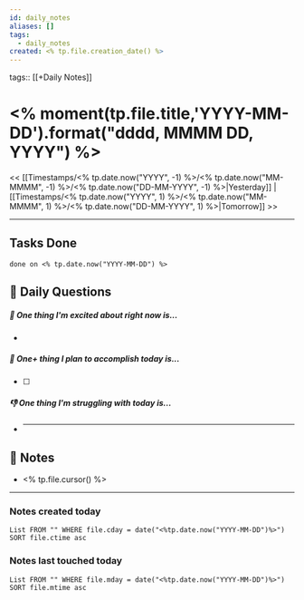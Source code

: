 ```yaml
---
id: daily_notes
aliases: []
tags:
  - daily_notes
created: <% tp.file.creation_date() %>
---
```


tags:: [[+Daily Notes]]

# <% moment(tp.file.title,'YYYY-MM-DD').format("dddd, MMMM DD, YYYY") %>

<< [[Timestamps/<% tp.date.now("YYYY", -1) %>/<% tp.date.now("MM-MMMM", -1) %>/<% tp.date.now("DD-MM-YYYY", -1) %>|Yesterday]] | [[Timestamps/<% tp.date.now("YYYY", 1) %>/<% tp.date.now("MM-MMMM", 1) %>/<% tp.date.now("DD-MM-YYYY", 1) %>|Tomorrow]] >>

---

## Tasks Done

```tasks
done on <% tp.date.now("YYYY-MM-DD") %>
```

## 📅 Daily Questions



##### 🙌 One thing I'm excited about right now is...

-

##### 🚀 One+ thing I plan to accomplish today is...

- [ ]

##### 👎 One thing I'm struggling with today is...

- ***

## 📝 Notes

- <% tp.file.cursor() %>

---

### Notes created today

```dataview
List FROM "" WHERE file.cday = date("<%tp.date.now("YYYY-MM-DD")%>") SORT file.ctime asc
```

### Notes last touched today

```dataview
List FROM "" WHERE file.mday = date("<%tp.date.now("YYYY-MM-DD")%>") SORT file.mtime asc
```
